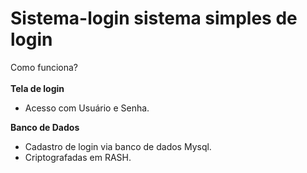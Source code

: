 # Sistema-login sistema simples de login

Como funciona?<br>
<br>
<strong>Tela de login</strong><br>

- Acesso com Usuário e Senha.<br>

<strong>Banco de Dados</strong><br>
- Cadastro de login via banco de dados Mysql.<br>
- Criptografadas em RASH.
